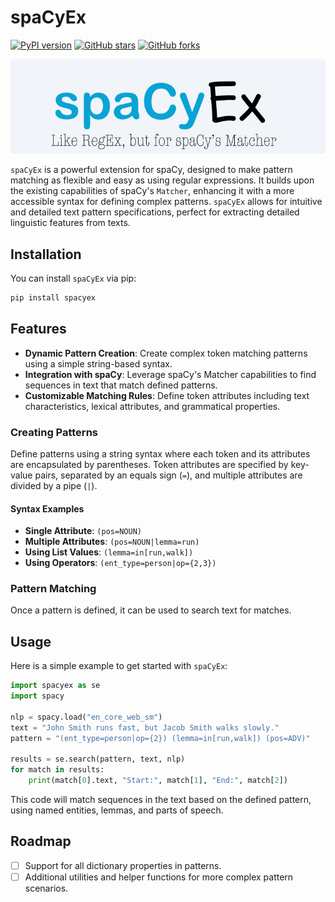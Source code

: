 # spaCyEx
[![PyPI version](https://badge.fury.io/py/spacyex.svg)](https://pypi.org/project/spacyex/)
[![GitHub stars](https://img.shields.io/github/stars/wjbmattingly/spacyex.svg?style=social&label=Star&maxAge=2592000)](https://github.com/wjbmattingly/spacyex/stargazers)
[![GitHub forks](https://img.shields.io/github/forks/wjbmattingly/spacyex.svg?style=social&label=Fork&maxAge=2592000)](https://github.com/wjbmattingly/spacyex/network)

![logo](https://github.com/wjbmattingly/spacyex/blob/main/images/spacyex-logo.png?raw=true)

`spaCyEx` is a powerful extension for spaCy, designed to make pattern matching as flexible and easy as using regular expressions. It builds upon the existing capabilities of spaCy's `Matcher`, enhancing it with a more accessible syntax for defining complex patterns. `spaCyEx` allows for intuitive and detailed text pattern specifications, perfect for extracting detailed linguistic features from texts.

## Installation

You can install `spaCyEx` via pip:

```bash
pip install spacyex
```

## Features

- **Dynamic Pattern Creation**: Create complex token matching patterns using a simple string-based syntax.
- **Integration with spaCy**: Leverage spaCy's Matcher capabilities to find sequences in text that match defined patterns.
- **Customizable Matching Rules**: Define token attributes including text characteristics, lexical attributes, and grammatical properties.

### Creating Patterns

Define patterns using a string syntax where each token and its attributes are encapsulated by parentheses. Token attributes are specified by key-value pairs, separated by an equals sign (`=`), and multiple attributes are divided by a pipe (`|`).

#### Syntax Examples

- **Single Attribute**: `(pos=NOUN)`
- **Multiple Attributes**: `(pos=NOUN|lemma=run)`
- **Using List Values**: `(lemma=in[run,walk])`
- **Using Operators**: `(ent_type=person|op={2,3})`

### Pattern Matching

Once a pattern is defined, it can be used to search text for matches.


## Usage

Here is a simple example to get started with `spaCyEx`:

```python
import spacyex as se
import spacy

nlp = spacy.load("en_core_web_sm")
text = "John Smith runs fast, but Jacob Smith walks slowly."
pattern = "(ent_type=person|op={2}) (lemma=in[run,walk]) (pos=ADV)"

results = se.search(pattern, text, nlp)
for match in results:
    print(match[0].text, "Start:", match[1], "End:", match[2])
```

This code will match sequences in the text based on the defined pattern, using named entities, lemmas, and parts of speech.

## Roadmap

- [ ] Support for all dictionary properties in patterns.
- [ ] Additional utilities and helper functions for more complex pattern scenarios.